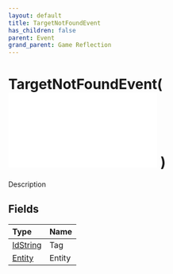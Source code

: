 ```yaml
---
layout: default
title: TargetNotFoundEvent
has_children: false
parent: Event
grand_parent: Game Reflection
---
```

# TargetNotFoundEvent( ![ EntityEventBase ](/game-reflection/events/entity_event_base.md) )
Description 

## Fields
| Type | Name |
|:-------------|:--------------|
| [IdString](/game-reflection/components/id_string.md) | Tag |
| [Entity](/game-reflection/classes/entity.md) | Entity |
